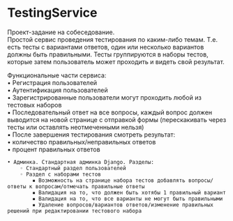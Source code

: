# TestingService
Проект-задание на собеседование.<br>
Простой сервис проведения тестирования по каким-либо темам. Т.е. есть тесты с вариантами ответов, один или несколько вариантов должны быть правильными. 
Тесты группируются в наборы тестов, которые затем пользователь может проходить и видеть свой результат.

Функциональные части сервиса:<br>
    • Регистрация пользователей<br>
    • Аутентификация пользователей<br>
    • Зарегистрированные пользователи могут проходить любой из тестовых наборов<br>
            ▪ Последовательный ответ на все вопросы, каждый вопрос должен выводится на новой странице с отправкой формы (перескакивать через тесты или оставлять неотмеченными нельзя)<br>
            ▪ После завершения тестирования смотреть результат:<br>
                • количество правильных/неправильных ответов<br>
                • процент правильных ответов<br>


    • Админка. Стандартная админка Django. Разделы:
        ◦ Стандартный раздел пользователей
        ◦ Раздел с наборами тестов
            ▪ Возможность на странице набора тестов добавлять вопросы/ответы к вопросам/отмечать правильные ответы
            ▪ Валидация на то, что должен быть хотябы 1 правильный вариант
            ▪ Валидация на то, что все варианты не могут быть правильными
            ▪ Удаление вопросов/вариантов ответов/изменение правильных решений при редактировании тестового набора
